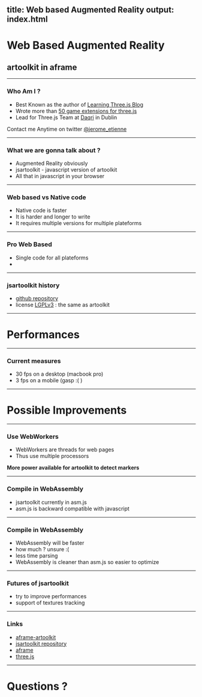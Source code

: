 title: Web based Augmented Reality
output: index.html
--

# Web Based Augmented Reality

## artoolkit in aframe

---

### Who Am I ?

- Best Known as the author of [Learning Three.js Blog](http://learningthreejs.com/)
- Wrote more than [50 game extensions for three.js](http://www.threejsgames.com/extensions/)
- Lead for
Three.js Team at [Daqri](http://daqri.com) in Dublin

Contact me Anytime on twitter [@jerome_etienne](https://twitter.com/jerome_etienne)


---

### What we are gonna talk about ?

- Augmented Reality obviously
- jsartoolkit - javascript version of artoolkit
- All that in javascript in your browser

---

### Web based vs Native code

- Native code is faster
- It is harder and longer to write
- It requires multiple versions for multiple plateforms

---

### Pro Web Based

- Single code for all plateforms
- 

--- 

### jsartoolkit history

- [github repository](https://github.com/artoolkit/jsartoolkit5)
- license [LGPLv3](https://github.com/artoolkit/jsartoolkit5/blob/master/LICENSE.txt) : the same
as artoolkit

---

# Performances

---

### Current measures

- 30 fps on a desktop (macbook pro)
- 3 fps on a mobile (gasp :( )

---

# Possible Improvements

---

### Use WebWorkers

- WebWorkers are threads for web pages
- Thus use multiple processors

**More power available for artoolkit to detect markers**

---

### Compile in WebAssembly

- jsartoolkit currently in asm.js
- asm.js is backward compatible with javascript

---

### Compile in WebAssembly

- WebAssembly will be faster
- how much ? unsure :(
- less time parsing
- WebAssembly is cleaner than asm.js so easier to optimize

---

### Futures of jsartoolkit

- try to improve performances
- support of textures tracking

---

### Links

- [aframe-artoolkit](https://github.com/jeromeetienne/aframe-artoolkit)
- [jsartoolkit repository](https://github.com/jeromeetienne/jsartoolkit5)
- [aframe](https://aframe.io)
- [three.js](https://threejs.org)

---

# Questions ?
